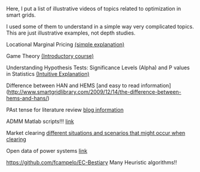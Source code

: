 Here, I put a list of illustrative videos of topics related to optimization in smart grids. 

I used some of them to understand in a simple way very complicated topics. This are just illustrative examples, not depth studies.

Locational Marginal Pricing [(simple explanation)](https://vimeo.com/243006345)

Game Theory [(Introductory course)](https://www.youtube.com/channel/UC73W1eqdxKPwr2OlfkMhQkQ)

Understanding Hypothesis Tests: Significance Levels (Alpha) and P values in Statistics [(Intuitive Explanation)](http://blog.minitab.com/blog/adventures-in-statistics-2/understanding-hypothesis-tests-significance-levels-alpha-and-p-values-in-statistics)

Difference between HAN and HEMS [and easy to read information] (http://www.smartgridlibrary.com/2009/12/14/the-difference-between-hems-and-hans/)


PAst tense for literature review [blog information](https://www.editage.com/insights/what-tense-should-i-use-when-writing-a-literature-review)

ADMM Matlab scripts!!! [link](https://web.stanford.edu/~boyd/papers/admm/)

Market clearing [different situations and scenarios that might occur when clearing](http://gridlab-d.shoutwiki.com/wiki/Spec:Market)


Open data of power systems [link](https://data.open-power-system-data.org/time_series)

https://github.com/fcampelo/EC-Bestiary Many Heuristic algorithms!!
